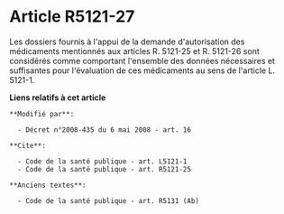 # Article R5121-27

Les dossiers fournis à l'appui de la demande d'autorisation des médicaments mentionnés aux articles R. 5121-25 et R. 5121-26
sont considérés comme comportant l'ensemble des données nécessaires et suffisantes pour l'évaluation de ces médicaments au
sens de l'article L. 5121-1.

**Liens relatifs à cet article**

	**Modifié par**:

	  - Décret n°2008-435 du 6 mai 2008 - art. 16

	**Cite**:

	  - Code de la santé publique - art. L5121-1
	  - Code de la santé publique - art. R5121-25

	**Anciens textes**:

	  - Code de la santé publique - art. R5131 (Ab)
